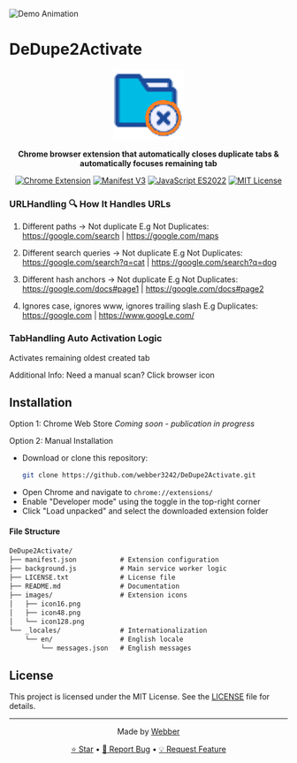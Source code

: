 ![Demo Animation](https://github.com/webber3242/DeDupe2Activate/raw/77631aba3ba40cb50e309ae7adbd74d4ebca173f/images/Animation.gif)
# DeDupe2Activate

<div align="center">
  <img src="images/icon128.png" alt="DeDupe2Activate Logo" width="128" height="128">
  
  **Chrome browser extension that automatically closes duplicate tabs & automatically focuses remaining tab**
  
  [![Chrome Extension](https://img.shields.io/badge/Chrome-Extension-blue?style=flat-square&logo=google-chrome)](https://github.com/webber3242/DeDupe2Activate)
  [![Manifest V3](https://img.shields.io/badge/Manifest-V3-green?style=flat-square)](https://github.com/webber3242/DeDupe2Activate)
  [![JavaScript ES2022](https://img.shields.io/badge/JavaScript-ES2022-yellow?style=flat-square&logo=javascript)](https://github.com/webber3242/DeDupe2Activate)
  [![MIT License](https://img.shields.io/badge/License-MIT-red?style=flat-square)](LICENSE)
</div>


### URLHandling 🔍 How It Handles URLs 
1. Different paths → Not duplicate
      E.g Not Duplicates: https://google.com/search | https://google.com/maps

2. Different search queries → Not duplicate
      E.g Not Duplicates: https://google.com/search?q=cat | https://google.com/search?q=dog

3. Different hash anchors → Not duplicate
      E.g Not Duplicates: https://google.com/docs#page1 | https://google.com/docs#page2

4. Ignores case, ignores www, ignores trailing slash
      E.g Duplicates: https://google.com | https://www.googLe.com/

 
### TabHandling  Auto Activation Logic
Activates remaining oldest created tab

Additional Info: Need a manual scan? Click browser icon


## Installation
Option 1: Chrome Web Store
*Coming soon - publication in progress*

Option 2: Manual Installation
- Download or clone this repository:
   ```bash
   git clone https://github.com/webber3242/DeDupe2Activate.git
   ```
- Open Chrome and navigate to `chrome://extensions/`
- Enable "Developer mode" using the toggle in the top-right corner
- Click "Load unpacked" and select the downloaded extension folder

#### File Structure

```
DeDupe2Activate/
├── manifest.json           # Extension configuration
├── background.js           # Main service worker logic
├── LICENSE.txt             # License file
├── README.md               # Documentation
├── images/                 # Extension icons
│   ├── icon16.png
│   ├── icon48.png
│   └── icon128.png
└── _locales/               # Internationalization
    └── en/                 # English locale
        └── messages.json   # English messages
```

## License

This project is licensed under the MIT License. See the [LICENSE](LICENSE) file for details.

---

<div align="center">
  <p>Made by <a href="https://github.com/webber3242">Webber</a></p>
  <p>
    <a href="https://github.com/webber3242/DeDupe2Activate">⭐ Star</a> •
    <a href="https://github.com/webber3242/DeDupe2Activate/issues">🐛 Report Bug</a> •
    <a href="https://github.com/webber3242/DeDupe2Activate/issues">💡 Request Feature</a>
  </p>
</div>
